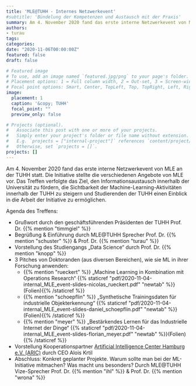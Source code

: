 ```yaml
---
title: 'MLE@TUHH - Internes Netzwerkevent'
#subtitle: 'Bündelung der Kompetenzen und Austausch mit der Praxis'
summary: Am 4. November 2020 fand das erste interne Netzwerkevent von MLE an der TUHH statt. Die Initiative stellte die verschiedenen Angebote von MLE vor.
authors:
- turau
tags:
categories:
date: "2020-11-06T00:00:00Z"
featured: false
draft: false

# Featured image
# To use, add an image named `featured.jpg/png` to your page's folder.
# Placement options: 1 = Full column width, 2 = Out-set, 3 = Screen-width
# Focal point options: Smart, Center, TopLeft, Top, TopRight, Left, Right, BottomLeft, Bottom, BottomRight
image:
  placement: 1
  caption: '&copy; TUHH'
  focal_point: ""
  preview_only: false

# Projects (optional).
#   Associate this post with one or more of your projects.
#   Simply enter your project's folder or file name without extension.
#   E.g. `projects = ["internal-project"]` references `content/project/deep-learning/index.md`.
#   Otherwise, set `projects = []`.
projects: []
---
```


Am 4. November 2020 fand das erste interne Netzwerkevent von MLE an der TUHH statt. Die Initiative stellte die verschiedenen Angebote von MLE vor. Das Treffen verfolgte das Ziel, den Informationsaustausch innerhalb der Universität zu fördern, die Sichtbarkeit der Machine-Learning-Aktivitäten innerhalb der TUHH zu steigern und Studierenden der TUHH einen Einblick in die Arbeit der Initiative zu ermöglichen.


Agenda des Treffens:

* Grußwort durch den geschäftsführenden Präsidenten der TUHH Prof. Dr. {{% mention "timmgiel" %}}
* Begrüßung & Einführung durch MLE@TUHH Sprecher Prof. Dr. {{% mention "schuster" %}} & Prof. Dr. {{% mention "turau" %}}
* Vorstellung des Studiengangs „Data Science“ durch Prof. Dr. {{% mention "knopp" %}}
* 3 Pitches von Doktoranden (aus diversen Bereichen), wie sie ML in ihrer Forschung anwenden:
  * {{% mention "rueckert" %}} „Machine Learning in Kombination mit Operations Research“ {{% staticref "pdf/2020-11-04-internal_MLE_event-slides-nicolas_rueckert.pdf" "newtab" %}}(Folien){{% /staticref %}}
  * {{% mention "schoepflin" %}} „Synthetische Trainingsdaten für industrielle Objekterkennung“ {{% staticref "pdf/2020-11-04-internal_MLE_event-slides-daniel_schoepflin.pdf" "newtab" %}}(Folien){{% /staticref %}}
  * {{% mention "meyer" %}} „Bestärkendes Lernen für das Industrielle Internet der Dinge“ {{% staticref "pdf/2020-11-04-internal_MLE_event-slides-florian_meyer.pdf" "newtab" %}}(Folien){{% /staticref %}}
* Vorstellung Kooperationspartner [Artificial Intelligence Center Hamburg e.V. (ARIC)](https://www.aric-hamburg.de/) durch CEO Alois Krtil
* Abschluss: Konkret geplanter Projekte. Warum sollte man bei der ML-Initiative mitmachen? Was macht uns besonders? Durch
  MLE@TUHH Vize-Sprecher Prof. Dr. {{% mention "ihl" %}} & Prof. Dr. {{% mention "wrona" %}}

